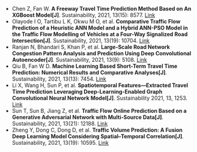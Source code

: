 * Chen Z, Fan W. <b>A Freeway Travel Time Prediction Method Based on An XGBoost Model[J]</b>. Sustainability, 2021, 13(15): 8577. [Link](https://www.mdpi.com/1212642)
* Olayode I O, Tartibu L K, Okwu M O, et al. <b>Comparative Traffic Flow Prediction of a Heuristic ANN Model and a Hybrid ANN-PSO Model in the Traffic Flow Modelling of Vehicles at a Four-Way Signalized Road Intersection[J]</b>. Sustainability, 2021, 13(19): 10704. [Link](https://www.mdpi.com/1287796)
* Ranjan N, Bhandari S, Khan P, et al. <b>Large-Scale Road Network Congestion Pattern Analysis and Prediction Using Deep Convolutional Autoencoder[J]</b>. Sustainability, 2021, 13(9): 5108. [Link](https://www.mdpi.com/1096140)
* Qiu B, Fan W D. <b>Machine Learning Based Short-Term Travel Time Prediction: Numerical Results and Comparative Analyses[J]</b>. Sustainability, 2021, 13(13): 7454. [Link](https://www.mdpi.com/1175956)
* Li X, Wang H, Sun P, et al. <b>Spatiotemporal Features—Extracted Travel Time Prediction Leveraging Deep-Learning-Enabled Graph Convolutional Neural Network Model[J]</b>. Sustainability 2021, 13, 1253. [Link](https://www.mdpi.com/2071-1050/13/3/1253)
* Sun T, Sun B, Jiang Z, et al. <b>Traffic Flow Online Prediction Based on a Generative Adversarial Network with Multi-Source Data[J]</b>. Sustainability, 2021, 13(21): 12188. [Link](https://www.mdpi.com/2071-1050/13/21/12188)
* Zheng Y, Dong C, Dong D, et al. <b>Traffic Volume Prediction: A Fusion Deep Learning Model Considering Spatial–Temporal Correlation[J]</b>. Sustainability, 2021, 13(19): 10595. [Link](https://www.mdpi.com/1284314)
